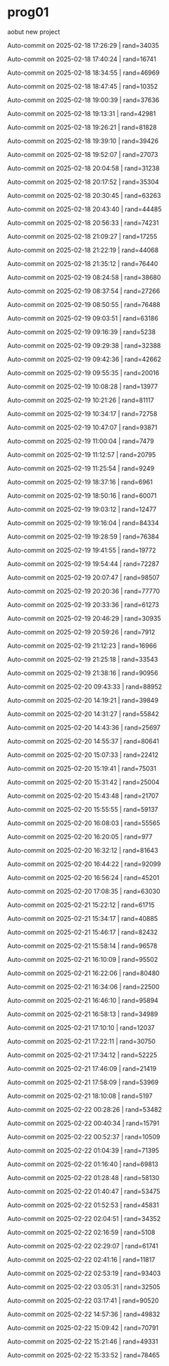 # prog01
aobut new project

Auto-commit on 2025-02-18 17:26:29 | rand=34035

Auto-commit on 2025-02-18 17:40:24 | rand=16741

Auto-commit on 2025-02-18 18:34:55 | rand=46969

Auto-commit on 2025-02-18 18:47:45 | rand=10352

Auto-commit on 2025-02-18 19:00:39 | rand=37636

Auto-commit on 2025-02-18 19:13:31 | rand=42981

Auto-commit on 2025-02-18 19:26:21 | rand=81828

Auto-commit on 2025-02-18 19:39:10 | rand=39426

Auto-commit on 2025-02-18 19:52:07 | rand=27073

Auto-commit on 2025-02-18 20:04:58 | rand=31238

Auto-commit on 2025-02-18 20:17:52 | rand=35304

Auto-commit on 2025-02-18 20:30:45 | rand=63263

Auto-commit on 2025-02-18 20:43:40 | rand=44485

Auto-commit on 2025-02-18 20:56:33 | rand=74231

Auto-commit on 2025-02-18 21:09:27 | rand=17255

Auto-commit on 2025-02-18 21:22:19 | rand=44068

Auto-commit on 2025-02-18 21:35:12 | rand=76440

Auto-commit on 2025-02-19 08:24:58 | rand=38680

Auto-commit on 2025-02-19 08:37:54 | rand=27266

Auto-commit on 2025-02-19 08:50:55 | rand=76488

Auto-commit on 2025-02-19 09:03:51 | rand=63186

Auto-commit on 2025-02-19 09:16:39 | rand=5238

Auto-commit on 2025-02-19 09:29:38 | rand=32388

Auto-commit on 2025-02-19 09:42:36 | rand=42662

Auto-commit on 2025-02-19 09:55:35 | rand=20016

Auto-commit on 2025-02-19 10:08:28 | rand=13977

Auto-commit on 2025-02-19 10:21:26 | rand=81117

Auto-commit on 2025-02-19 10:34:17 | rand=72758

Auto-commit on 2025-02-19 10:47:07 | rand=93871

Auto-commit on 2025-02-19 11:00:04 | rand=7479

Auto-commit on 2025-02-19 11:12:57 | rand=20795

Auto-commit on 2025-02-19 11:25:54 | rand=9249

Auto-commit on 2025-02-19 18:37:16 | rand=6961

Auto-commit on 2025-02-19 18:50:16 | rand=60071

Auto-commit on 2025-02-19 19:03:12 | rand=12477

Auto-commit on 2025-02-19 19:16:04 | rand=84334

Auto-commit on 2025-02-19 19:28:59 | rand=76384

Auto-commit on 2025-02-19 19:41:55 | rand=19772

Auto-commit on 2025-02-19 19:54:44 | rand=72287

Auto-commit on 2025-02-19 20:07:47 | rand=98507

Auto-commit on 2025-02-19 20:20:36 | rand=77770

Auto-commit on 2025-02-19 20:33:36 | rand=61273

Auto-commit on 2025-02-19 20:46:29 | rand=30935

Auto-commit on 2025-02-19 20:59:26 | rand=7912

Auto-commit on 2025-02-19 21:12:23 | rand=16966

Auto-commit on 2025-02-19 21:25:18 | rand=33543

Auto-commit on 2025-02-19 21:38:16 | rand=90956

Auto-commit on 2025-02-20 09:43:33 | rand=88952

Auto-commit on 2025-02-20 14:19:21 | rand=39849

Auto-commit on 2025-02-20 14:31:27 | rand=55842

Auto-commit on 2025-02-20 14:43:36 | rand=25697

Auto-commit on 2025-02-20 14:55:37 | rand=80641

Auto-commit on 2025-02-20 15:07:33 | rand=22412

Auto-commit on 2025-02-20 15:19:41 | rand=75031

Auto-commit on 2025-02-20 15:31:42 | rand=25004

Auto-commit on 2025-02-20 15:43:48 | rand=21707

Auto-commit on 2025-02-20 15:55:55 | rand=59137

Auto-commit on 2025-02-20 16:08:03 | rand=55565

Auto-commit on 2025-02-20 16:20:05 | rand=977

Auto-commit on 2025-02-20 16:32:12 | rand=81643

Auto-commit on 2025-02-20 16:44:22 | rand=92099

Auto-commit on 2025-02-20 16:56:24 | rand=45201

Auto-commit on 2025-02-20 17:08:35 | rand=63030

Auto-commit on 2025-02-21 15:22:12 | rand=61715

Auto-commit on 2025-02-21 15:34:17 | rand=40885

Auto-commit on 2025-02-21 15:46:17 | rand=82432

Auto-commit on 2025-02-21 15:58:14 | rand=96578

Auto-commit on 2025-02-21 16:10:09 | rand=95502

Auto-commit on 2025-02-21 16:22:06 | rand=80480

Auto-commit on 2025-02-21 16:34:06 | rand=22500

Auto-commit on 2025-02-21 16:46:10 | rand=95894

Auto-commit on 2025-02-21 16:58:13 | rand=34989

Auto-commit on 2025-02-21 17:10:10 | rand=12037

Auto-commit on 2025-02-21 17:22:11 | rand=30750

Auto-commit on 2025-02-21 17:34:12 | rand=52225

Auto-commit on 2025-02-21 17:46:09 | rand=21419

Auto-commit on 2025-02-21 17:58:09 | rand=53969

Auto-commit on 2025-02-21 18:10:08 | rand=5197

Auto-commit on 2025-02-22 00:28:26 | rand=53482

Auto-commit on 2025-02-22 00:40:34 | rand=15791

Auto-commit on 2025-02-22 00:52:37 | rand=10509

Auto-commit on 2025-02-22 01:04:39 | rand=71395

Auto-commit on 2025-02-22 01:16:40 | rand=69813

Auto-commit on 2025-02-22 01:28:48 | rand=58130

Auto-commit on 2025-02-22 01:40:47 | rand=53475

Auto-commit on 2025-02-22 01:52:53 | rand=45831

Auto-commit on 2025-02-22 02:04:51 | rand=34352

Auto-commit on 2025-02-22 02:16:59 | rand=5108

Auto-commit on 2025-02-22 02:29:07 | rand=61741

Auto-commit on 2025-02-22 02:41:16 | rand=11817

Auto-commit on 2025-02-22 02:53:19 | rand=93403

Auto-commit on 2025-02-22 03:05:31 | rand=32505

Auto-commit on 2025-02-22 03:17:41 | rand=90520

Auto-commit on 2025-02-22 14:57:36 | rand=49832

Auto-commit on 2025-02-22 15:09:42 | rand=70791

Auto-commit on 2025-02-22 15:21:46 | rand=49331

Auto-commit on 2025-02-22 15:33:52 | rand=78465
